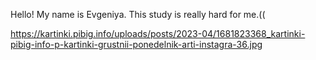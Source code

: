 Hello! My name is Evgeniya. This study is really hard for me.((
   
   https://kartinki.pibig.info/uploads/posts/2023-04/1681823368_kartinki-pibig-info-p-kartinki-grustnii-ponedelnik-arti-instagra-36.jpg